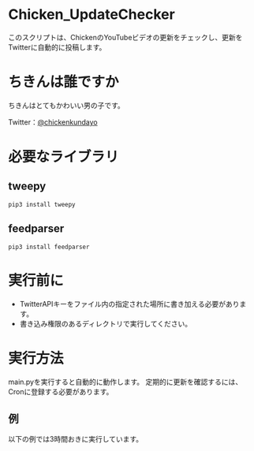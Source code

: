 # Chicken_UpdateChecker
このスクリプトは、ChickenのYouTubeビデオの更新をチェックし、更新をTwitterに自動的に投稿します。

# ちきんは誰ですか
ちきんはとてもかわいい男の子です。

Twitter：[@chickenkundayo](https://twitter.com/chickenkundayo)

# 必要なライブラリ
## tweepy

```
pip3 install tweepy
```
  
## feedparser

```
pip3 install feedparser
```

# 実行前に
 - TwitterAPIキーをファイル内の指定された場所に書き加える必要があります。
 - 書き込み権限のあるディレクトリで実行してください。

# 実行方法
main.pyを実行すると自動的に動作します。 定期的に更新を確認するには、Cronに登録する必要があります。

## 例
以下の例では3時間おきに実行しています。

```
```
